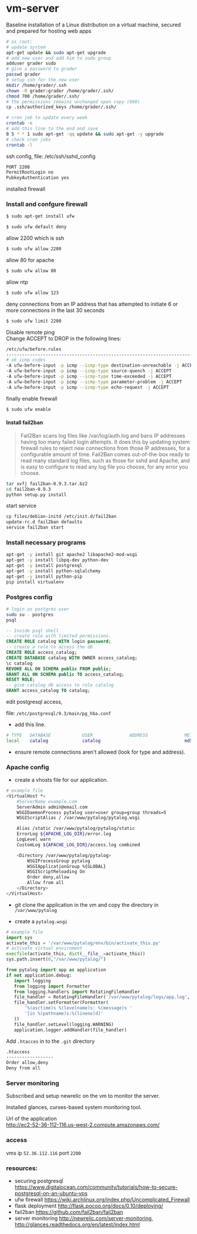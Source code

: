 # vm-server

Baseline installation of a Linux distribution on a virtual machine, secured and prepared for hosting web apps
```bash
# as root:
# update system
apt-get update && sudo apt-get upgrade
# add new user and add him to sudo group
adduser grader sudo
# give a password to grader
passwd grader
# setup ssh for the new user
mkdir /home/grader/.ssh
chown -R grader:grader /home/grader/.ssh/
chmod 700 /home/grader/.ssh/
# the permissions remains unchanged upon copy (600)
cp .ssh/authorized_keys /home/grader/.ssh/

# cron job to update every week
crontab -e
# add this line to the end and save
0 5 * * 1 sudo apt-get -qq update && sudo apt-get -y upgrade
# check cron jobs
crontab -l
```

ssh config, file: /etc/ssh/sshd_config

```bash
PORT 2200
PermitRootLogin no
PubkeyAuthentication yes

```
installed firewall

### Install and confgure firewall
```bash
$ sudo apt-get install ufw
```

```bash
$ sudo ufw default deny
```
allow 2200 which is ssh
```bash
$ sudo ufw allow 2200
```
allow 80 for apache
```bash
$ sudo ufw allow 80
```
allow ntp
```bash
$ sudo ufw allow 123
```
deny connections from an IP address that has attempted to initiate 6 or more connections in the last 30 seconds
```bash
$ sudo ufw limit 2200
```
Disable remote ping  
Change ACCEPT to DROP in the following lines:  
```bash
/etc/ufw/before.rules
-------------------------------------------------------------------------
# ok icmp codes
-A ufw-before-input -p icmp --icmp-type destination-unreachable -j ACCEPT
-A ufw-before-input -p icmp --icmp-type source-quench -j ACCEPT
-A ufw-before-input -p icmp --icmp-type time-exceeded -j ACCEPT
-A ufw-before-input -p icmp --icmp-type parameter-problem -j ACCEPT
-A ufw-before-input -p icmp --icmp-type echo-request -j ACCEPT
```
finally enable firewall
```bash
$ sudo ufw enable
```

#### Install fail2ban

>Fail2Ban scans log files like /var/log/auth.log and bans IP addresses having too many failed login attempts. It does this by updating system firewall rules to reject new connections from those IP addresses, for a configurable amount of time. Fail2Ban comes out-of-the-box ready to read many standard log files, such as those for sshd and Apache, and is easy to configure to read any log file you choose, for any error you choose.



```bash
tar xvfj fail2ban-0.9.3.tar.bz2
cd fail2ban-0.9.3
python setup.py install
```
start service

```bash
cp files/debian-initd /etc/init.d/fail2ban
update-rc.d fail2ban defaults
service fail2ban start
```


### Install necessary programs

```bash
apt-get -y install git apache2 libapache2-mod-wsgi
apt-get -y install libpq-dev python-dev
apt-get -y install postgresql
apt-get -y install python-sqlalchemy
apt-get -y install python-pip
pip install virtualenv
```

### Postgres config


```bash
# login as postgres user
sudo su - postgres
psql
```
```sql
-- Inside psql shell
-- create role with limited permissions.
CREATE ROLE catalog WITH login password;
-- create a role to access the db
CREATE ROLE access_catalog;
CREATE DATABASE catalog WITH OWNER access_catalog;
\c catalog
REVOKE ALL ON SCHEMA public FROM public;
GRANT ALL ON SCHEMA public TO access_catalog;
RESET ROLE;
-- give catalog db access to role catalog
GRANT access_catalog TO catalog;
```

edit postgresql access,  


file: `/etc/postgresql/9.3/main/pg_hba.conf`  

- add this line.
```bash
# TYPE   DATABASE            USER              ADDRESS              METHOD
local    catalog             catalog                                md5
```
- ensure remote connections aren't allowed (look for type and address).

### Apache config

- create a vhosts file for our application.

```bash
# example file
<VirtualHost *>
    #ServerName example.com
    ServerAdmin admin@email.com
    WSGIDaemonProcess pytalog user=user group=group threads=5
    WSGIScriptAlias / /var/www/pytalog/pytalog.wsgi

    Alias /static /var/www/pytalog/pytalog/static
    ErrorLog ${APACHE_LOG_DIR}/error.log
    LogLevel warn
    CustomLog ${APACHE_LOG_DIR}/access.log combined

    <Directory /var/www/pytalog/pytalog>
        WSGIProcessGroup pytalog
        WSGIApplicationGroup %{GLOBAL}
        WSGIScriptReloading On
        Order deny,allow
        Allow from all
    </Directory>
</VirtualHost>
```

- git clone the application in the vm and copy the directory in `/var/www/pytalog`

- create a `pytalog.wsgi`

```python
# example file
import sys
activate_this = '/var/www/pytalog/env/bin/activate_this.py'
# activate virtual enviroment
execfile(activate_this, dict(__file__=activate_this))
sys.path.insert(0,"/var/www/pytalog/")

from pytalog import app as application
if not application.debug:
   import logging
   from logging import Formatter
   from logging.handlers import RotatingFileHandler
   file_handler = RotatingFileHandler('/var/www/pytalog/logs/app.log', maxBytes=1000, backupCount=10)
   file_handler.setFormatter(Formatter(
       '%(asctime)s %(levelname)s: %(message)s '
       '[in %(pathname)s:%(lineno)d]'
   ))
   file_handler.setLevel(logging.WARNING)
   application.logger.addHandler(file_handler)
```
Add `.htacces` in to the `.git` directory  
```bash
.htaccess
------------------
Order allow,deny
Deny from all

```

### Server monitoring

Subscribed and setup newrelic on the vm to monitor the server.

Installed glances, curses-based system monitoring tool.

Url of the application  
http://ec2-52-36-112-116.us-west-2.compute.amazonaws.com/

### access
vms ip `52.36.112.116` port `2200`

### resources:


- securing postgresql https://www.digitalocean.com/community/tutorials/how-to-secure-postgresql-on-an-ubuntu-vps
- ufw firewall https://wiki.archlinux.org/index.php/Uncomplicated_Firewall
- flask deployment http://flask.pocoo.org/docs/0.10/deploying/
- fail2ban https://github.com/fail2ban/fail2ban
- server monitoring http://newrelic.com/server-monitoring, http://glances.readthedocs.org/en/latest/index.html
